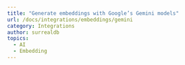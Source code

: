 ```yaml
---
title: "Generate embeddings with Google’s Gemini models"
url: /docs/integrations/embeddings/gemini
category: Integrations
author: surrealdb
topics:
  - AI
  - Embedding
---
```


